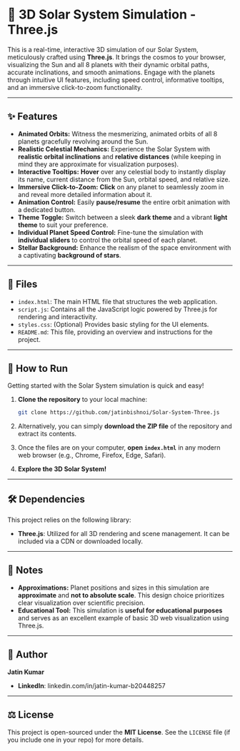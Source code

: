 # 🚀 3D Solar System Simulation - Three.js

This is a real-time, interactive 3D simulation of our Solar System, meticulously crafted using **Three.js**. It brings the cosmos to your browser, visualizing the Sun and all 8 planets with their dynamic orbital paths, accurate inclinations, and smooth animations. Engage with the planets through intuitive UI features, including speed control, informative tooltips, and an immersive click-to-zoom functionality.

---

## ✨ Features

* **Animated Orbits:** Witness the mesmerizing, animated orbits of all 8 planets gracefully revolving around the Sun.
* **Realistic Celestial Mechanics:** Experience the Solar System with **realistic orbital inclinations** and **relative distances** (while keeping in mind they are approximate for visualization purposes).
* **Interactive Tooltips:** **Hover** over any celestial body to instantly display its name, current distance from the Sun, orbital speed, and relative size.
* **Immersive Click-to-Zoom:** **Click** on any planet to seamlessly zoom in and reveal more detailed information about it.
* **Animation Control:** Easily **pause/resume** the entire orbit animation with a dedicated button.
* **Theme Toggle:** Switch between a sleek **dark theme** and a vibrant **light theme** to suit your preference.
* **Individual Planet Speed Control:** Fine-tune the simulation with **individual sliders** to control the orbital speed of each planet.
* **Stellar Background:** Enhance the realism of the space environment with a captivating **background of stars**.

---

## 📂 Files

* `index.html`: The main HTML file that structures the web application.
* `script.js`: Contains all the JavaScript logic powered by Three.js for rendering and interactivity.
* `styles.css`: (Optional) Provides basic styling for the UI elements.
* `README.md`: This file, providing an overview and instructions for the project.

---

## 🚀 How to Run

Getting started with the Solar System simulation is quick and easy!

1.  **Clone the repository** to your local machine:
    ```bash
    git clone https://github.com/jatinbishnoi/Solar-System-Three.js
    ```

2.  Alternatively, you can simply **download the ZIP file** of the repository and extract its contents.

3.  Once the files are on your computer, **open `index.html`** in any modern web browser (e.g., Chrome, Firefox, Edge, Safari).

4.  **Explore the 3D Solar System!**

---

## 🛠️ Dependencies

This project relies on the following library:

* **Three.js**: Utilized for all 3D rendering and scene management. It can be included via a CDN or downloaded locally.

---

## 📝 Notes

* **Approximations:** Planet positions and sizes in this simulation are **approximate** and **not to absolute scale**. This design choice prioritizes clear visualization over scientific precision.
* **Educational Tool:** This simulation is **useful for educational purposes** and serves as an excellent example of basic 3D web visualization using Three.js.

---

## 👤 Author

**Jatin Kumar**
* **LinkedIn**: linkedin.com/in/jatin-kumar-b20448257

---

## ⚖️ License

This project is open-sourced under the **MIT License**. See the `LICENSE` file (if you include one in your repo) for more details.
